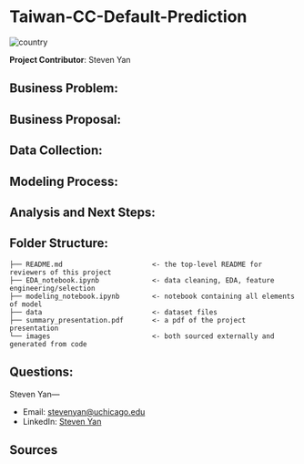# Taiwan-CC-Default-Prediction

![country](images/county_conf_by_pop.png)

**Project Contributor**:  Steven Yan

## Business Problem:

## Business Proposal:

## Data Collection:

## Modeling Process:

## Analysis and Next Steps:

## Folder Structure:

```
├── README.md                      <- the top-level README for reviewers of this project
├── EDA_notebook.ipynb             <- data cleaning, EDA, feature engineering/selection
├── modeling_notebook.ipynb        <- notebook containing all elements of model
├── data                           <- dataset files
├── summary_presentation.pdf       <- a pdf of the project presentation
└── images                         <- both sourced externally and generated from code
```

## Questions:

Steven Yan—

- Email: stevenyan@uchicago.edu
- LinkedIn: <a href='https://www.linkedin.com/in/examsherpa/'>Steven Yan</a>

## Sources

